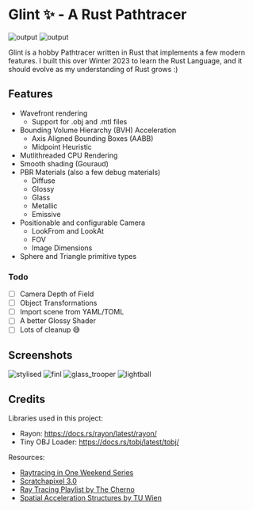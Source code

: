 # Glint ✨ - A Rust Pathtracer

![output](https://github.com/Sullym8/glint/assets/48613444/fd78f8a8-f72b-416e-a6c7-58fd79cd730f)
![output](https://github.com/Sullym8/glint/assets/48613444/39bfc452-05cf-4820-93d7-e4144ceddb4e)

Glint is a hobby Pathtracer written in Rust that implements a few modern features. I built this over Winter 2023 to learn the Rust Language, and it should evolve as my understanding of Rust grows :)

## Features
- Wavefront rendering
  - Support for .obj and .mtl files
- Bounding Volume Hierarchy (BVH) Acceleration
  - Axis Aligned Bounding Boxes (AABB)  
  - Midpoint Heuristic
- Mutlithreaded CPU Rendering 
- Smooth shading (Gouraud)   
- PBR Materials (also a few debug materials)
  - Diffuse
  - Glossy
  - Glass
  - Metallic
  - Emissive
- Positionable and configurable Camera
  - LookFrom and LookAt
  - FOV
  - Image Dimensions
- Sphere and Triangle primitive types

### Todo
- [ ] Camera Depth of Field
- [ ] Object Transformations
- [ ] Import scene from YAML/TOML
- [ ] A better Glossy Shader
- [ ] Lots of cleanup 😅

## Screenshots
![stylised](https://github.com/Sullym8/glint/assets/48613444/bcc2b28a-4fde-4fab-beca-e6ee89901bac)
![finl](https://github.com/Sullym8/glint/assets/48613444/342190df-8239-4daf-8b68-3f3bea71c3b7)
![glass_trooper](https://github.com/Sullym8/glint/assets/48613444/81434c1b-3236-4a50-b2ad-cbc49161074d)
![lightball](https://github.com/Sullym8/glint/assets/48613444/43c57f3d-c77c-4e56-b027-b7a500b189c1)

## Credits
Libraries used in this project:
- Rayon: https://docs.rs/rayon/latest/rayon/
- Tiny OBJ Loader: https://docs.rs/tobj/latest/tobj/

Resources:
- [Raytracing in One Weekend Series](https://raytracing.github.io/)
- [Scratchapixel 3.0](https://www.scratchapixel.com/index.html)
- [Ray Tracing Playlist by The Cherno](https://www.youtube.com/watch?v=gfW1Fhd9u9Q&list=PLlrATfBNZ98edc5GshdBtREv5asFW3yXl)
- [Spatial Acceleration Structures by TU Wien](https://www.youtube.com/watch?v=MzUxOe5x24w&t=2742s)



<!--![raytracer_first](https://github.com/Sullym8/glint/assets/48613444/ea7e0124-ac88-4cb5-a0a5-716f7a1766f4)

![raytracer_2balls](https://github.com/Sullym8/glint/assets/48613444/b872e89b-83a2-45fc-8104-ddf80284deaf)

![raytracer_diffuse](https://github.com/Sullym8/glint/assets/48613444/d071d696-40c5-4b86-a641-244d396351aa)

![raytracer_metal_diffuse_test](https://github.com/Sullym8/glint/assets/48613444/61254be2-00af-40a9-bd12-2d8538e2f17a)

![raytracer_glass_2](https://github.com/Sullym8/glint/assets/48613444/0798df25-76ed-4f0a-b66d-9442e264fa4c)

![output](https://github.com/Sullym8/glint/assets/48613444/4b3fb86f-9deb-43f4-91a9-7f55163a7e5f)

![output](https://github.com/Sullym8/glint/assets/48613444/a26a48be-85b3-4794-8e00-eaa57a7cc47f)

![output](https://github.com/Sullym8/glint/assets/48613444/f8822725-3c9f-42eb-b465-c7c2add56cfb)

![glint](https://github.com/Sullym8/glint/assets/48613444/6bd6fbd5-fe4c-4ad7-a353-2cdc7733457c)

![light](https://github.com/Sullym8/glint/assets/48613444/00f5d41a-978d-47ee-83fe-9bbd3aca50e2)

![output](https://github.com/Sullym8/glint/assets/48613444/d0868589-418f-4c79-bc89-ab8651cab03c)

![output](https://github.com/Sullym8/glint/assets/48613444/be8a5595-c658-4c8a-b661-1d37e753a3ad)

![output](https://github.com/Sullym8/glint/assets/48613444/be6f58f1-80d1-4e63-a313-02392d51eded)

![stanford_bunny](https://github.com/Sullym8/glint/assets/48613444/fb0c64c2-cf9a-4162-b554-a56709bc7c11)

-->


